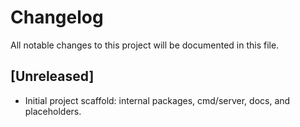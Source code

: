 
# Changelog

All notable changes to this project will be documented in this file.

## [Unreleased]

- Initial project scaffold: internal packages, cmd/server, docs, and placeholders.


